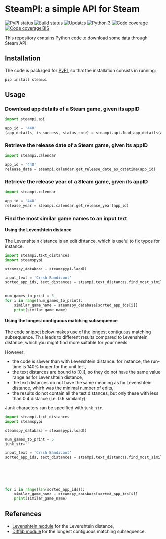 # SteamPI: a simple API for Steam

[![PyPI status][PyPI image]][PyPI] [![Build status][Build image]][Build] [![Updates][Dependency image]][PyUp] [![Python 3][Python3 image]][PyUp] [![Code coverage][Coveralls image]][Coveralls] [![Code coverage BIS][Codecov image]][Codecov]

  [PyPI]: https://pypi.python.org/pypi/steampi
  [PyPI image]: https://badge.fury.io/py/steampi.svg

  [Build]: https://travis-ci.org/woctezuma/steampi
  [Build image]: https://travis-ci.org/woctezuma/steampi.svg?branch=master

  [PyUp]: https://pyup.io/repos/github/woctezuma/steampi/
  [Dependency image]: https://pyup.io/repos/github/woctezuma/steampi/shield.svg
  [Python3 image]: https://pyup.io/repos/github/woctezuma/steampi/python-3-shield.svg

  [Coveralls]: https://coveralls.io/github/woctezuma/steampi?branch=master
  [Coveralls image]: https://coveralls.io/repos/github/woctezuma/steampi/badge.svg?branch=master

  [Codecov]: https://codecov.io/gh/woctezuma/steampi
  [Codecov image]: https://codecov.io/gh/woctezuma/steampi/branch/master/graph/badge.svg

This repository contains Python code to download some data through Steam API.

## Installation

The code is packaged for [PyPI](https://pypi.org/project/steampi/), so that the installation consists in running:

```bash
pip install steampi
```

## Usage

### Download app details of a Steam game, given its appID

```python
import steampi.api

app_id = '440'
(app_details, is_success, status_code) = steampi.api.load_app_details(app_id)
```

### Retrieve the release date of a Steam game, given its appID

```python
import steampi.calendar

app_id = '440'
release_date = steampi.calendar.get_release_date_as_datetime(app_id)
```

### Retrieve the release year of a Steam game, given its appID

```python
import steampi.calendar

app_id = '440'
release_year = steampi.calendar.get_release_year(app_id)
```

### Find the most similar game names to an input text

#### Using the Levenshtein distance

The Levenshtein distance is an edit distance, which is useful to fix typos for instance.

```python
import steampi.text_distances
import steamspypi

steamspy_database = steamspypi.load()

input_text = 'Crash Bandicoot'
sorted_app_ids, text_distances = steampi.text_distances.find_most_similar_game_names(input_text,
                                                                                     steamspy_database)

num_games_to_print = 5
for i in range(num_games_to_print):
    similar_game_name = steamspy_database[sorted_app_ids[i]]
    print(similar_game_name)
```

#### Using the longest contiguous matching subsequence

The code snippet below makes use of the longest contiguous matching subsequence.
This leads to different results compared to Levenshtein distance, which you might find more suitable for your needs.

However:
-   the code is slower than with Levenshtein distance: for instance, the run-time is 140% longer for the unit test,
-   the text distances are bound to [0,1], so they do not have the same value range as for Levenshtein distance,
-   the text distances do not have the same meaning as for Levenshtein distance, which was the minimal number of edits,
-   the results do not contain all the text distances, but only these with less than 0.4 distance (i.e. 0.6 similarity).

Junk characters can be specified with `junk_str`.

```python
import steampi.text_distances
import steamspypi

steamspy_database = steamspypi.load()

num_games_to_print = 5
junk_str=''

input_text = 'Crash Bandicoot'
sorted_app_ids, text_distances = steampi.text_distances.find_most_similar_game_names(input_text,
                                                                                     steamspy_database,
                                                                                     use_levenshtein_distance=False,
                                                                                     n=num_games_to_print,
                                                                                     junk_str=junk_str,
                                                                                     )

for i in range(len(sorted_app_ids)):
    similar_game_name = steamspy_database[sorted_app_ids[i]]
    print(similar_game_name)
```

## References

-   [Levenshtein module](https://github.com/ztane/python-Levenshtein) for the Levenshtein distance,
-   [Difflib module](https://docs.python.org/3/library/difflib.html) for the longest contiguous matching subsequence.